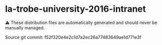 # la-trobe-university-2016-intranet

:warning: These distribution files are automatically generated and should never be manually managed.

Source git commit: f52f320e4e2c1d7a2ec26a77483649ae1d771e3f
